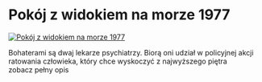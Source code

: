 Pokój z widokiem na morze 1977 
=============
[![Pokój z widokiem na morze 1977 ](http://vidos.pl/images/player.gif)](http://vidos.pl/pokoj-z-widokiem-na-morze-1977)

 Bohaterami są dwaj lekarze psychiatrzy. Biorą oni udział w policyjnej akcji ratowania człowieka, który chce wyskoczyć z najwyższego piętra zobacz pełny opis

